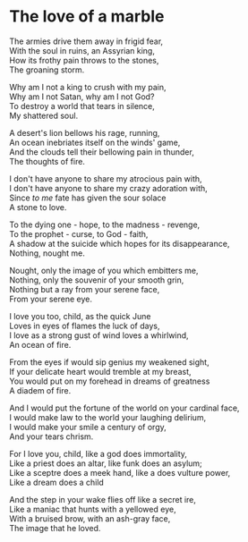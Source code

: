 # The love of a marble

The armies drive them away in frigid fear,\
With the soul in ruins, an Assyrian king,\
How its frothy pain throws to the stones,\
The groaning storm.

Why am I not a king to crush with my pain,\
Why am I not Satan, why am I not God?\
To destroy a world that tears in silence,\
My shattered soul.

A desert's lion bellows his rage, running,\
An ocean inebriates itself on the winds' game,\
And the clouds tell their bellowing pain in thunder,\
The thoughts of fire.

I don't have anyone to share my atrocious pain with,\
I don't have anyone to share my crazy adoration with,\
Since _to me_ fate has given the sour solace\
A stone to love.

To the dying one - hope, to the madness - revenge,\
To the prophet - curse, to God - faith,\
A shadow at the suicide which hopes for its disappearance,\
Nothing, nought me.

Nought, only the image of you which embitters me,\
Nothing, only the souvenir of your smooth grin,\
Nothing but a ray from your serene face,\
From your serene eye.

I love you too, child, as the quick June\
Loves in eyes of flames the luck of days,\
I love as a strong gust of wind loves a whirlwind,\
An ocean of fire.

From the eyes if would sip genius my weakened sight,\
If your delicate heart would tremble at my breast,\
You would put on my forehead in dreams of greatness\
A diadem of fire.

And I would put the fortune of the world on your cardinal face,\
I would make law to the world your laughing delirium,\
I would make your smile a century of orgy,\
And your tears chrism.

For I love you, child, like a god does immortality,\
Like a priest does an altar, like funk does an asylum;\
Like a sceptre does a meek hand, like a does vulture power,\
Like a dream does a child

And the step in your wake flies off like a secret ire,\
Like a maniac that hunts with a yellowed eye,\
With a bruised brow, with an ash-gray face,\
The image that he loved.
